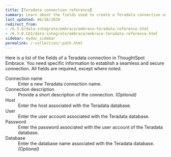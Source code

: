 ```yaml
---
title: [Teradata connection reference]
summary: Learn about the fields used to create a Teradata connection using ThoughtSpot Embrace.
last_updated: 06/18/2020
redirect_from:
- /6.3.0/data-integrate/embrace/embrace-teradata-reference.html
- /6.3.0.CU1/data-integrate/embrace/embrace-teradata-reference.html
sidebar: mydoc_sidebar
permalink: /:collection/:path.html
---
```


Here is a list of the fields of a Teradata connection in ThoughtSpot Embrace. You need specific information to establish a seamless and secure connection. All fields are required, except where noted.

<dl id="embrace-gbq-ref">
  <dlentry id="embrace-teradata-ref-connection-name">
    <dt>Connection name</dt>
    <dd>Enter a new Teradata connection name.</dd>
  </dlentry>
  <dlentry id="embrace-teradata-ref-connection-description">
    <dt>Connection description</dt>
    <dd>Provide a short description of the connection. <i>(Optional)</i></dd>
  </dlentry>
  <dlentry id="embrace-teradata-ref-host-id">
    <dt>Host</dt>
    <dd>Enter the host associated with the Teradata database.</dd>
  </dlentry>
  <dlentry id="embrace-teradata-ref-user-id">
    <dt>User</dt>
    <dd>Enter the user account associated with the Teradata database.</dd>
  </dlentry>
  <dlentry id="embrace-teradata-ref-user-id">
    <dt>Password</dt>
    <dd>Enter the password associated with the user account of the Teradata database.</dd>
  </dlentry>
  <dlentry id="embrace-teradata-ref-database">
    <dt>Database</dt>
    <dd>Enter the database name associated with the Teradata database. <i>(Optional)</i></dd>
  </dlentry>
</dl>  
